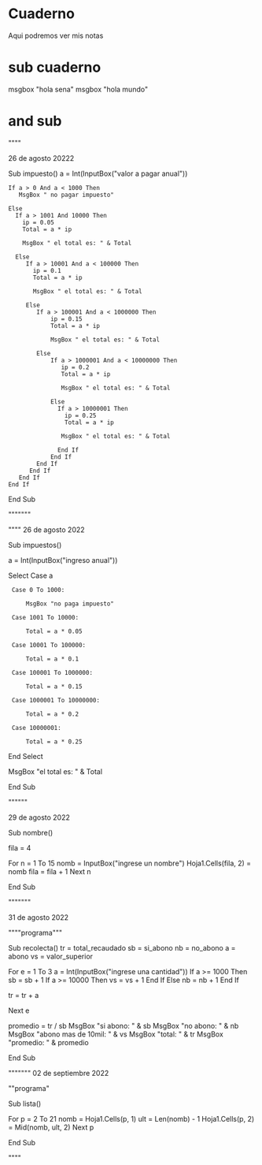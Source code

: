 # Cuaderno
Aqui podremos ver mis notas 

# sub cuaderno
 msgbox "hola sena" 
 msgbox "hola mundo"
# and sub

""""

26 de agosto 20222


Sub impuesto()
    a = Int(InputBox("valor a pagar anual"))
    
    If a > 0 And a < 1000 Then
       MsgBox " no pagar impuesto"
       
    Else
      If a > 1001 And 10000 Then
        ip = 0.05
        Total = a * ip
        
        MsgBox " el total es: " & Total
        
      Else
         If a > 10001 And a < 100000 Then
           ip = 0.1
           Total = a * ip
           
           MsgBox " el total es: " & Total
           
         Else
            If a > 100001 And a < 1000000 Then
                ip = 0.15
                Total = a * ip
                
                MsgBox " el total es: " & Total
              
            Else
                If a > 1000001 And a < 10000000 Then
                   ip = 0.2
                   Total = a * ip
                   
                   MsgBox " el total es: " & Total
                     
                Else
                  If a > 10000001 Then
                    ip = 0.25
                    Total = a * ip
                   
                   MsgBox " el total es: " & Total
                  
                  End If
                End If
            End If
          End If
       End If
    End If
End Sub

"""""""

""""
26 de agosto 2022

Sub impuestos()
 
 a = Int(InputBox("ingreso anual"))
  
  Select Case a
     
     Case 0 To 1000:
      
         MsgBox "no paga impuesto"
      
     Case 1001 To 10000:
     
         Total = a * 0.05
      
     Case 10001 To 100000:
      
         Total = a * 0.1
     
     Case 100001 To 1000000:
     
         Total = a * 0.15
      
     Case 1000001 To 10000000:
     
         Total = a * 0.2
      
     Case 10000001:
      
         Total = a * 0.25
     
  End Select
    
 MsgBox "el total es: " & Total

End Sub

""""""

29 de agosto 2022

Sub nombre()
 
 fila = 4
 
 For n = 1 To 15
    nomb = InputBox("ingrese un nombre")
    Hoja1.Cells(fila, 2) = nomb
    fila = fila + 1
 Next n
 
End Sub

"""""""

31 de agosto 2022

""""programa"""

Sub recolecta()
 tr = total_recaudado
 sb = si_abono
 nb = no_abono
 a = abono
 vs = valor_superior
 
 For e = 1 To 3
  a = Int(InputBox("ingrese una cantidad"))
    If a >= 1000 Then
        sb = sb + 1
      If a >= 10000 Then
        vs = vs + 1
      End If
    Else
      nb = nb + 1
    End If
    
  tr = tr + a
 
 Next e
 
 promedio = tr / sb
 MsgBox "si abono: " & sb
 MsgBox "no abono: " & nb
 MsgBox "abono mas de 10mil: " & vs
 MsgBox "total: " & tr
 MsgBox "promedio: " & promedio
 
End Sub

"""""""
02 de septiembre 2022


""programa"

Sub lista()

  For p = 2 To 21
     nomb = Hoja1.Cells(p, 1)
     ult = Len(nomb) - 1
     Hoja1.Cells(p, 2) = Mid(nomb, ult, 2)
  Next p
  
End Sub

""""